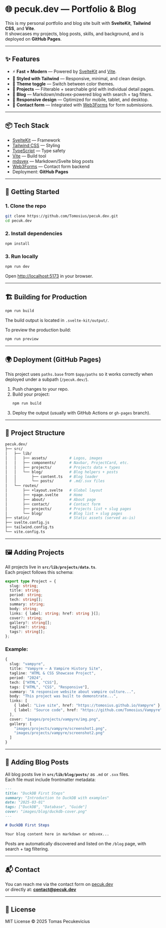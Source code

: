 # 🌐 pecuk.dev — Portfolio & Blog

This is my personal portfolio and blog site built with **SvelteKit**, **Tailwind CSS**, and **Vite**.  
It showcases my projects, blog posts, skills, and background, and is deployed on **GitHub Pages**.

---

## ✨ Features

- ⚡ **Fast + Modern** — Powered by [SvelteKit](https://kit.svelte.dev) and [Vite](https://vitejs.dev).
- 🎨 **Styled with Tailwind** — Responsive, minimal, and clean design.
- 🌙 **Theme toggle** — Switch between color themes.
- 📂 **Projects** — Filterable + searchable grid with individual detail pages.
- 📝 **Blog** — Markdown/mdsvex-powered blog with search + tag filters.
- 📱 **Responsive design** — Optimized for mobile, tablet, and desktop.
- 📧 **Contact form** — Integrated with [Web3Forms](https://web3forms.com) for form submissions.

---

## 📦 Tech Stack

- [SvelteKit](https://kit.svelte.dev) — Framework
- [Tailwind CSS](https://tailwindcss.com) — Styling
- [TypeScript](https://www.typescriptlang.org/) — Type safety
- [Vite](https://vitejs.dev) — Build tool
- [mdsvex](https://mdsvex.pngwn.io/) — Markdown/Svelte blog posts
- [Web3Forms](https://web3forms.com) — Contact form backend
- Deployment: **GitHub Pages**

---

## 🚀 Getting Started

### 1. Clone the repo
```bash
git clone https://github.com/Tomosius/pecuk.dev.git
cd pecuk.dev
```

### 2. Install dependencies
```bash
npm install
```

### 3. Run locally
```bash
npm run dev
```
Open [http://localhost:5173](http://localhost:5173) in your browser.

---

## 🏗️ Building for Production

```bash
npm run build
```

The build output is located in `.svelte-kit/output/`.

To preview the production build:
```bash
npm run preview
```

---

## 🌍 Deployment (GitHub Pages)

This project uses `paths.base` from `$app/paths` so it works correctly when deployed under a subpath (`/pecuk.dev/`).

1. Push changes to your repo.
2. Build your project:
   ```bash
   npm run build
   ```
3. Deploy the output (usually with GitHub Actions or `gh-pages` branch).

---

## 📂 Project Structure

```bash
pecuk.dev/
├── src/
│   ├── lib/
│   │   ├── assets/          # Logos, images
│   │   ├── components/      # Navbar, ProjectCard, etc.
│   │   ├── projects/        # Projects data + types
│   │   └── blog/            # Blog helpers + posts
│   │       ├── content.ts   # Blog loader
│   │       └── posts/       # .md/.svx files
│   └── routes/
│       ├── +layout.svelte   # Global layout
│       ├── +page.svelte     # Home
│       ├── about/           # About page
│       ├── contact/         # Contact form
│       ├── projects/        # Projects list + slug pages
│       └── blog/            # Blog list + slug pages
├── static/                  # Static assets (served as-is)
├── svelte.config.js
├── tailwind.config.ts
└── vite.config.ts
```

---

## 🖼️ Adding Projects

All projects live in **`src/lib/projects/data.ts`**.  
Each project follows this schema:

```ts
export type Project = {
  slug: string;
  title: string;
  period: string;
  tech: string[];
  summary: string;
  body: string;
  links: { label: string; href: string }[];
  cover?: string;
  gallery?: string[];
  tagline?: string;
  tags?: string[];
};
```

### Example:
```ts
{
  slug: "vampyre",
  title: "Vampyre — A Vampire History Site",
  tagline: "HTML & CSS Showcase Project",
  period: "2024",
  tech: ["HTML", "CSS"],
  tags: ["HTML", "CSS", "Responsive"],
  summary: "A responsive website about vampire culture...",
  body: "This project was built to demonstrate...",
  links: [
    { label: "Live site", href: "https://tomosius.github.io/Vampyre" },
    { label: "Source code", href: "https://github.com/Tomosius/Vampyre" }
  ],
  cover: "images/projects/vampyre/img.png",
  gallery: [
    "images/projects/vampyre/screenshot1.png",
    "images/projects/vampyre/screenshot2.png"
  ]
}
```

---

## 📝 Adding Blog Posts

All blog posts live in **`src/lib/blog/posts/`** as `.md` or `.svx` files.  
Each file must include frontmatter metadata:

```md
---
title: "DuckDB First Steps"
summary: "Introduction to DuckDB with examples"
date: "2025-03-01"
tags: ["DuckDB", "Database", "Guide"]
cover: "images/blog/duckdb-cover.png"
---

# DuckDB First Steps

Your blog content here in markdown or mdsvex...
```

Posts are automatically discovered and listed on the `/blog` page, with search + tag filtering.

---

## 📬 Contact

You can reach me via the contact form on [pecuk.dev](https://tomosius.github.io/pecuk.dev)  
or directly at: **contact@pecuk.dev**

---

## 📜 License

MIT License © 2025 Tomas Pecukevicius
